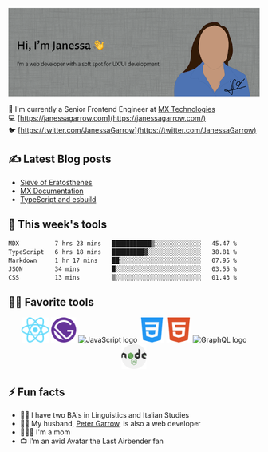 ![Hi, I'm Janessa! I'm a web developer with a soft spot for UX/UI development](./images/github-readme-banner.png)

🚀 I'm currently a Senior Frontend Engineer at [MX Technologies](https://www.mx.com/)<br/>
💻 [https://janessagarrow.com](https://janessagarrow.com/)<br/>
🐦 [https://twitter.com/JanessaGarrow](https://twitter.com/JanessaGarrow)

## ✍️ Latest Blog posts 
<!-- BLOG-POST-LIST:START -->
- [Sieve of Eratosthenes](https://janessagarrow.com/blog/sieve-of-eratosthenes/)
- [MX Documentation](https://janessagarrow.com/portfolio/mx-docs/)
- [TypeScript and esbuild](https://janessagarrow.com/blog/typescript-and-esbuild/)
<!-- BLOG-POST-LIST:END -->

## 🔨 This week's tools
<!--START_SECTION:waka-->

```txt
MDX          7 hrs 23 mins   ███████████▒░░░░░░░░░░░░░   45.47 %
TypeScript   6 hrs 18 mins   █████████▓░░░░░░░░░░░░░░░   38.81 %
Markdown     1 hr 17 mins    ██░░░░░░░░░░░░░░░░░░░░░░░   07.95 %
JSON         34 mins         █░░░░░░░░░░░░░░░░░░░░░░░░   03.55 %
CSS          13 mins         ▒░░░░░░░░░░░░░░░░░░░░░░░░   01.43 %
```

<!--END_SECTION:waka-->

## 👩‍💻 Favorite tools

<div align="center">
<img height="50px" src="./images/react-atom.svg" alt="ReactJS logo"/> <img height="50px" src="./images/Gatsby_Monogram.svg" alt="GatsbyJS logo"/> <img height="50px" src="https://upload.wikimedia.org/wikipedia/commons/thumb/6/6a/JavaScript-logo.png/480px-JavaScript-logo.png" alt="JavaScript logo"/> <img height="50px" src="/images/css-3.svg" alt="CSS3 logo"/>
<img height="50px" src="./images/html5.svg" alt="HTML5 logo"/> <img height="50px" src="https://graphql.org/img/logo.svg" alt="GraphQL logo"/> <img height="50px" src="./images/nodejs.svg" alt="NodeJS logo"/>
</div>

## ⚡ Fun facts
- 👩‍🎓 I have two BA's in Linguistics and Italian Studies
- 👨‍💻 My husband, [Peter Garrow](https://petergarrow.com/), is also a web developer
- 👨‍👩‍👧 I'm a mom 
- 📺 I'm an avid Avatar the Last Airbender fan

